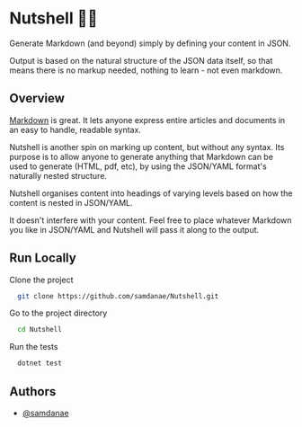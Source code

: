 
# Nutshell 🥜🐚

Generate Markdown (and beyond) simply by defining your content in JSON. 

Output is based on the natural structure of the JSON data itself, so that means there is no markup needed, nothing to learn - not even markdown.

## Overview

[Markdown](https://daringfireball.net/projects/markdown/syntax) is great. It lets anyone express entire articles and documents in an easy to handle, readable syntax.

Nutshell is another spin on marking up content, but without any syntax. Its purpose is to allow anyone to generate anything that Markdown can be used to generate (HTML, pdf, etc), by using the JSON/YAML format's naturally nested structure. 

Nutshell organises content into headings of varying levels based on how the content is nested in JSON/YAML.

It doesn't interfere with your content. Feel free to place whatever Markdown you like in JSON/YAML and Nutshell will pass it along to the output.

## Run Locally

Clone the project

```bash
  git clone https://github.com/samdanae/Nutshell.git
```

Go to the project directory

```bash
  cd Nutshell
```

Run the tests

```bash
  dotnet test
```

## Authors

- [@samdanae](https://www.github.com/samdanae)

